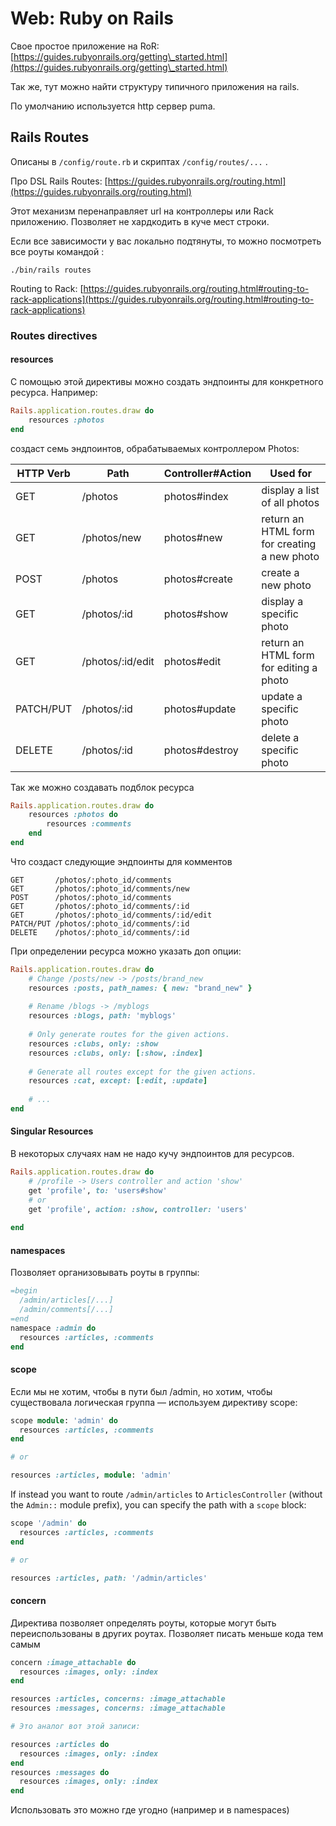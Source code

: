 # Web: Ruby on Rails

Свое простое приложение на RoR: [https://guides.rubyonrails.org/getting\_started.html](https://guides.rubyonrails.org/getting\_started.html)

Так же, тут можно найти структуру типичного приложения на rails.

По умолчанию используется http сервер puma.

## Rails Routes

Описаны в `/config/route.rb` и скриптах `/config/routes/...` .

Про DSL Rails Routes: [https://guides.rubyonrails.org/routing.html](https://guides.rubyonrails.org/routing.html)

Этот механизм перенаправляет url на контроллеры или Rack приложению. Позволяет не хардкодить в куче мест строки.

Если все зависимости у вас локально подтянуты, то можно посмотреть все роуты командой :

```
./bin/rails routes
```

Routing to Rack: [https://guides.rubyonrails.org/routing.html#routing-to-rack-applications](https://guides.rubyonrails.org/routing.html#routing-to-rack-applications)

### Routes directives

#### resources

С помощью этой директивы можно создать эндпоинты для конкретного ресурса. Например:

```ruby
Rails.application.routes.draw do
    resources :photos
end
```

создаст семь эндпоинтов, обрабатываемых контроллером Photos:

| HTTP Verb | Path             | Controller#Action | Used for                                     |
| --------- | ---------------- | ----------------- | -------------------------------------------- |
| GET       | /photos          | photos#index      | display a list of all photos                 |
| GET       | /photos/new      | photos#new        | return an HTML form for creating a new photo |
| POST      | /photos          | photos#create     | create a new photo                           |
| GET       | /photos/:id      | photos#show       | display a specific photo                     |
| GET       | /photos/:id/edit | photos#edit       | return an HTML form for editing a photo      |
| PATCH/PUT | /photos/:id      | photos#update     | update a specific photo                      |
| DELETE    | /photos/:id      | photos#destroy    | delete a specific photo                      |

Так же можно создавать подблок ресурса

```ruby
Rails.application.routes.draw do
    resources :photos do
        resources :comments
    end
end
```

Что создаст следующие эндпоинты для комментов

```
GET       /photos/:photo_id/comments
GET       /photos/:photo_id/comments/new
POST      /photos/:photo_id/comments
GET       /photos/:photo_id/comments/:id
GET       /photos/:photo_id/comments/:id/edit
PATCH/PUT /photos/:photo_id/comments/:id
DELETE    /photos/:photo_id/comments/:id
```

При определении ресурса можно указать доп опции:

```ruby
Rails.application.routes.draw do
    # Change /posts/new -> /posts/brand_new
    resources :posts, path_names: { new: "brand_new" }
    
    # Rename /blogs -> /myblogs
    resources :blogs, path: 'myblogs'
    
    # Only generate routes for the given actions.
    resources :clubs, only: :show
    resources :clubs, only: [:show, :index]
    
    # Generate all routes except for the given actions.
    resources :cat, except: [:edit, :update]
    
    # ...
end
```

#### Singular Resources

В некоторых случаях нам не надо кучу эндпоинтов для ресурсов.

```ruby
Rails.application.routes.draw do
    # /profile -> Users controller and action 'show' 
    get 'profile', to: 'users#show'
    # or
    get 'profile', action: :show, controller: 'users'
    
end
```

#### namespaces

Позволяет организовывать роуты в группы:

```ruby
=begin
  /admin/articles[/...]
  /admin/comments[/...]
=end
namespace :admin do
  resources :articles, :comments
end
```

#### scope

Если мы не хотим, чтобы в пути был /admin, но хотим, чтобы существовала логическая группа — используем директиву scope:

```ruby
scope module: 'admin' do
  resources :articles, :comments
end

# or

resources :articles, module: 'admin'
```

If instead you want to route `/admin/articles` to `ArticlesController` (without the `Admin::` module prefix), you can specify the path with a `scope` block:

```ruby
scope '/admin' do
  resources :articles, :comments
end

# or

resources :articles, path: '/admin/articles'
```

#### concern

Директива позволяет определять роуты, которые могут быть переиспользованы в других роутах. Позволяет писать меньше кода тем самым

```ruby
concern :image_attachable do
  resources :images, only: :index
end

resources :articles, concerns: :image_attachable
resources :messages, concerns: :image_attachable

# Это аналог вот этой записи:

resources :articles do
  resources :images, only: :index
end
resources :messages do
  resources :images, only: :index
end
```

Использовать это можно где угодно (например и в namespaces)

